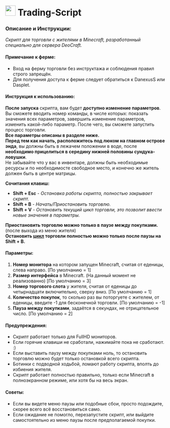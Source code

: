 <h1> <img src="https://github.com/Duriatt/trading-script/assets/80463506/e642d041-0292-4ede-a7bf-553dabc91e74"
  width="32"
  height="32" 
  alt="">
  Trading-Script
</h1> 

### Описание и Инструкции:
_Скрипт для торговли с жителями в Minecraft, разработанный специально для сервера DeoCraft._

#### Примечание к ферме:
- Вход на ферму торговли без инструктажа и соблюдения правил строго запрещён. 
- Для получения доступа к ферме следует обратиться к DanexusS или Dasplet.

#### Инструкция к использованию:
**После запуска** скрипта, вам будет **доступно изменение параметров**. Вы сможете вводить номер команды, в числе 
которых: показать значения всех параметров, завершить изменение параметров, изменить какой-либо параметр. После чего, 
вы сможете запустить процесс торговли.</br>
**Все параметры описаны в разделе ниже.**</br>
**Перед тем как начать, расположитесь под люком на главном острове энда**, вы должны быть 
в лежачем положении в воде, после **необходимо прицелиться в середину нижней половины сундука-ловушки**.</br>
Не забывайте что у вас в инвентаре, должны быть необходимые ресурсы и по необходимосте свободное место, и конечно 
же житель должен быть в центре матрицы.

**Сочитания клавиш:**
- **Shift + Esc** - *Остановка работы скрипта, полностью закрывает скрипт.*
- **Shift + B** - *Начать/Приостановить торговлю.*
- **Shift + V** - *Остановить текущий цикл торговли, это позволит ввести новые значения в параметры.*

**Приостановить торговлю можно только в паузе между покупками.** (после выхода из меню жителя)</br>
**Остановить <u>цикл</u> торговли полностью можно только после паузы на Shift + B.**

#### Параметры:
1. **Номер монитора** на котором запущен Minecraft, считая от еденицы, слева направо. [По умолчанию = 1]
2. **Размер интерфейса** в Minecraft. (На данный момент не реализованно) [По умолчанию = 3]
3. **Номер торгового слота** у жителя, считая от еденицы до четырнадцати включительно, сверху вниз. [По умолчанию = 1]
4. **Количество покупок**, то сколько раз вы поторгуете с жителем, от еденицы, введите -1 для бесконечной торговли.
[По умолчанию = -1]
5. **Пауза между покупками**, задаётся в секундах, не отрицательное число. [По умолчанию = 2]

#### Предупреждения:
- Скрипт работает только для FullHD мониторов.
- Если горячие клавиши не сработали, нажимайте пока не сработают. :)
- Если выставить паузу между покупками ноль, то остановить торговлю можно будет только остановкой всего скрипта.
- Ботинки с подводной ходьбой, ломают работу скрипта, вполть до избиения жителя.
- Скрипт работает полностью правильно, только если Minecraft в полноэкранном режиме, или хотя бы на весь экран.

#### Советы:
- Если вы видете меню паузы или подобные сбои, просто подождите, скорее всего всё восстановиться само.
- Если ожидание не помогло, перезапустите скрипт, или выйдите самостоятельно из меню паузы после предполагаемой покупки.
